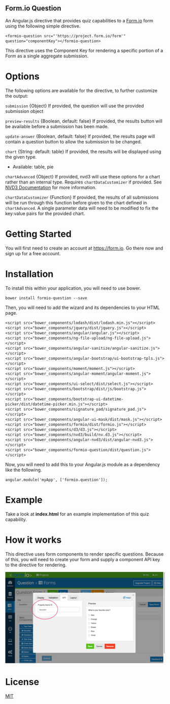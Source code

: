 Form.io Question
---------------------
An Angular.js directive that provides quiz capabilities to a [Form.io](https://form.io) form using the following simple directive.

```
<formio-question src="'https://project.form.io/form'" question="componentKey"></formio-question>
```

This directive uses the Component Key for rendering a specific portion of a Form as a single aggregate submission.

Options
==================

The following options are available for the directive, to further customize the output:

`submission` {Object} If provided, the question will use the provided submission object

`preview-results` {Boolean, default: false} If provided, the results button will be available before a submission has been made.

`update-answer` {Boolean, default: false} If provided, the results page will contain a question button to allow the submission to be changed.

`chart` {String: default: table} If provided, the results will be displayed using the given type.
  - Available: table, pie

`chartAdvanced` {Object} If provided, nvd3 will use these options for a chart rather than an internal type. Requires `chartDataCustomizer` if provided. See [NVD3 Documentation](http://krispo.github.io/angular-nvd3/#/) for more information.

`chartDataCustomizer` {Function} If provided, the results of all submissions will be run through this function before given to the chart defined in `chartAdvanced`. A single parameter data will need to be modified to fix the key:value pairs for the provided chart.

Getting Started
===================
You will first need to create an account at https://form.io. Go there now and sign up for a free account.

Installation
====================
To install this within your application, you will need to use bower.

```
bower install formio-question --save
```

Then, you will need to add the wizard and its dependencies to your HTML page.

```
<script src="bower_components/lodash/dist/lodash.min.js"></script>
<script src="bower_components/jquery/dist/jquery.js"></script>
<script src="bower_components/angular/angular.js"></script>
<script src="bower_components/ng-file-upload/ng-file-upload.js"></script>
<script src="bower_components/angular-sanitize/angular-sanitize.js"></script>
<script src="bower_components/angular-bootstrap/ui-bootstrap-tpls.js"></script>
<script src="bower_components/moment/moment.js"></script>
<script src="bower_components/angular-moment/angular-moment.js"></script>
<script src="bower_components/ui-select/dist/select.js"></script>
<script src="bower_components/bootstrap/dist/js/bootstrap.js"></script>
<script src="bower_components/bootstrap-ui-datetime-picker/dist/datetime-picker.min.js"></script>
<script src="bower_components/signature_pad/signature_pad.js"></script>
<script src="bower_components/angular-ui-mask/dist/mask.js"></script>
<script src="bower_components/formio/dist/formio.js"></script>
<script src="bower_components/d3/d3.js"></script>
<script src="bower_components/nvd3/build/nv.d3.js"></script>
<script src="bower_components/angular-nvd3/dist/angular-nvd3.js"></script>
<script src="bower_components/formio-question/dist/question.js"></script>
```

Now, you will need to add this to your Angular.js module as a dependency like the following.

```
angular.module('myApp', ['formio.question']);
```

Example
================
Take a look at **index.html** for an example implementation of this quiz capability.

How it works
================
This directive uses form components to render specific questions. Because of this, you will need to create your form
and supply a component API key to the directive for rendering.

![](./demo.png)

License
================
[MIT](./LICENSE.md)
